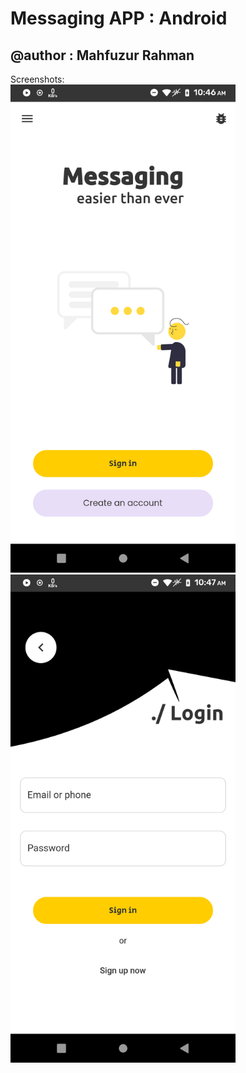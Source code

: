 # Messaging APP : Android
## @author : Mahfuzur Rahman

Screenshots:
<br>
<img src="https://github.com/iMahfuzurX/messaging_app/raw/master/screenshots/landing_page.png" width=360>
<br>
<img src="https://github.com/iMahfuzurX/messaging_app/raw/master/screenshots/login_page.png" width=360>
